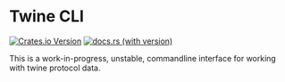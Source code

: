# Twine CLI

[![Crates.io Version](https://img.shields.io/crates/v/twine_cli)](https://crates.io/crates/twine_cli)
[![docs.rs (with version)](https://img.shields.io/docsrs/twine_cli/latest)](https://docs.rs/twine_cli/latest/twine_cli/)

This is a work-in-progress, unstable, commandline interface for working
with twine protocol data.
